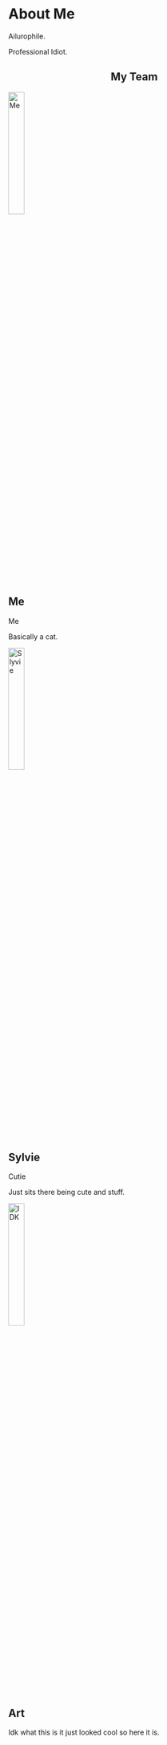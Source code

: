  <div class="about-section">
  <h1>About Me</h1>
  <p>Ailurophile.</p>
  <p>Professional Idiot.</p>
  
</div>

<h2 style="text-align:center">My Team</h2>
<div class="row">
  <div class="column">
    <div class="card">
      <img src="https://media.discordapp.net/attachments/940276803518472222/983012698163920916/bongo.webp?width=514&height=514" alt="Me" style="width:25%">
      <div class="container">
        <h2>Me</h2>
        <p class="title">Me</p>
        <p>Basically a cat.</p>
  
  </div>

  <div class="column">
    <div class="card">
      <img src="https://media.discordapp.net/attachments/951733392834170900/955312496560984104/floof.png?width=425&height=513" alt="Slyvie" style="width:25%">
      <div class="container">
        <h2>Sylvie</h2>
        <p class="title">Cutie</p>
        <p>Just sits there being cute and stuff.</p>
       
    
  </div>

  <div class="column">
    <div class="card">
      <img src="https://media.discordapp.net/attachments/940276803518472222/1014548137437827142/DwtPmo1U0AEjta7.jpg?width=468&height=514" alt="IDK" style="width:25%">
      <div class="container">
        <h2>Art</h2>
        <p class="title">Idk what this is it just looked cool so here it is.</p>
        
     
    
</div> 

